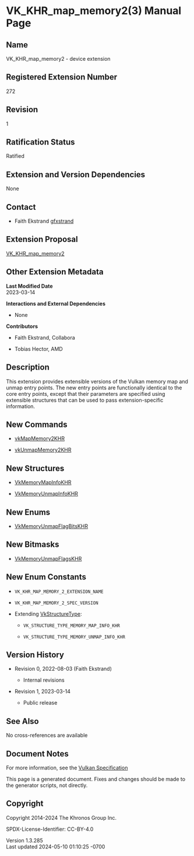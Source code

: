 # VK_KHR_map_memory2(3) Manual Page

## Name

VK_KHR_map_memory2 - device extension



## <a href="#_registered_extension_number" class="anchor"></a>Registered Extension Number

272

## <a href="#_revision" class="anchor"></a>Revision

1

## <a href="#_ratification_status" class="anchor"></a>Ratification Status

Ratified

## <a href="#_extension_and_version_dependencies" class="anchor"></a>Extension and Version Dependencies

None

## <a href="#_contact" class="anchor"></a>Contact

- Faith Ekstrand <a
  href="https://github.com/KhronosGroup/Vulkan-Docs/issues/new?body=%5BVK_KHR_map_memory2%5D%20@gfxstrand%0A*Here%20describe%20the%20issue%20or%20question%20you%20have%20about%20the%20VK_KHR_map_memory2%20extension*"
  target="_blank" rel="nofollow noopener"><em></em>gfxstrand</a>

## <a href="#_extension_proposal" class="anchor"></a>Extension Proposal

[VK_KHR_map_memory2](https://github.com/KhronosGroup/Vulkan-Docs/tree/main/proposals/VK_KHR_map_memory2.adoc)

## <a href="#_other_extension_metadata" class="anchor"></a>Other Extension Metadata

**Last Modified Date**  
2023-03-14

**Interactions and External Dependencies**  
- None

**Contributors**  
- Faith Ekstrand, Collabora

- Tobias Hector, AMD

## <a href="#_description" class="anchor"></a>Description

This extension provides extensible versions of the Vulkan memory map and
unmap entry points. The new entry points are functionally identical to
the core entry points, except that their parameters are specified using
extensible structures that can be used to pass extension-specific
information.

## <a href="#_new_commands" class="anchor"></a>New Commands

- [vkMapMemory2KHR](https://registry.khronos.org/vulkan/specs/1.3-extensions/man/html/vkMapMemory2KHR.html)

- [vkUnmapMemory2KHR](https://registry.khronos.org/vulkan/specs/1.3-extensions/man/html/vkUnmapMemory2KHR.html)

## <a href="#_new_structures" class="anchor"></a>New Structures

- [VkMemoryMapInfoKHR](https://registry.khronos.org/vulkan/specs/1.3-extensions/man/html/VkMemoryMapInfoKHR.html)

- [VkMemoryUnmapInfoKHR](https://registry.khronos.org/vulkan/specs/1.3-extensions/man/html/VkMemoryUnmapInfoKHR.html)

## <a href="#_new_enums" class="anchor"></a>New Enums

- [VkMemoryUnmapFlagBitsKHR](https://registry.khronos.org/vulkan/specs/1.3-extensions/man/html/VkMemoryUnmapFlagBitsKHR.html)

## <a href="#_new_bitmasks" class="anchor"></a>New Bitmasks

- [VkMemoryUnmapFlagsKHR](https://registry.khronos.org/vulkan/specs/1.3-extensions/man/html/VkMemoryUnmapFlagsKHR.html)

## <a href="#_new_enum_constants" class="anchor"></a>New Enum Constants

- `VK_KHR_MAP_MEMORY_2_EXTENSION_NAME`

- `VK_KHR_MAP_MEMORY_2_SPEC_VERSION`

- Extending [VkStructureType](https://registry.khronos.org/vulkan/specs/1.3-extensions/man/html/VkStructureType.html):

  - `VK_STRUCTURE_TYPE_MEMORY_MAP_INFO_KHR`

  - `VK_STRUCTURE_TYPE_MEMORY_UNMAP_INFO_KHR`

## <a href="#_version_history" class="anchor"></a>Version History

- Revision 0, 2022-08-03 (Faith Ekstrand)

  - Internal revisions

- Revision 1, 2023-03-14

  - Public release

## <a href="#_see_also" class="anchor"></a>See Also

No cross-references are available

## <a href="#_document_notes" class="anchor"></a>Document Notes

For more information, see the <a
href="https://registry.khronos.org/vulkan/specs/1.3-extensions/html/vkspec.html#VK_KHR_map_memory2"
target="_blank" rel="noopener">Vulkan Specification</a>

This page is a generated document. Fixes and changes should be made to
the generator scripts, not directly.

## <a href="#_copyright" class="anchor"></a>Copyright

Copyright 2014-2024 The Khronos Group Inc.

SPDX-License-Identifier: CC-BY-4.0

Version 1.3.285  
Last updated 2024-05-10 01:10:25 -0700
